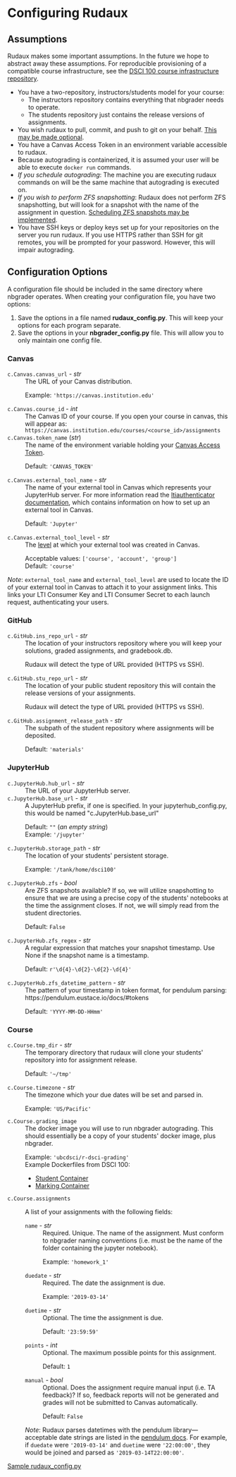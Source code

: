 # Configuring Rudaux

## Assumptions

Rudaux makes some important assumptions. In the future we hope to abstract away these assumptions. For reproducible provisioning of a compatible course infrastructure, see the [DSCI 100 course infrastructure repository](https://github.com/UBC-DSCI/dsci-100-infra).

<ul>
  <li>
    You have a two-repository, instructors/students model for your course:
    <ul>
      <li>The instructors repository contains everything that nbgrader needs to operate.</li>
      <li>The students repository just contains the release versions of assignments.</li>
    </ul>
  </li>
  <li>
    You wish rudaux to pull, commit, and push to git on your behalf.
    <a href='https://github.com/ubc-dsci/rudaux/issues/4'>This may be made optional</a>.
  </li>
  <li>You have a Canvas Access Token in an environment variable accessible to rudaux.</li>
  <li>Because autograding is containerized, it is assumed your user will be able to execute <code>docker run</code> commands. </li>
  <li><em>If you schedule autograding</em>: The machine you are executing rudaux commands on will be the same machine that autograding is executed on.</li>
  <li><em>If you wish to perform ZFS snapshotting</em>: Rudaux does not perform ZFS snapshotting, but will look for a snapshot with the name of the assignment in question. <a href='https://github.com/ubc-dsci/rudaux/issues/2'>Scheduling ZFS snapshots may be implemented</a>.</li>
  <li>You have SSH keys or deploy keys set up for your repositories on the server you run rudaux. If you use HTTPS rather than SSH for git remotes, you will be prompted for your password. However, this will impair autograding.</li>
</ul>

## Configuration Options

A configuration file should be included in the same directory where nbgrader operates. When creating your configuration file, you have two options:

1. Save the options in a file named **rudaux_config.py**. This will keep your options for each program separate.
2. Save the options in your **nbgrader_config.py** file. This will allow you to only maintain one config file.

### Canvas

<dl>
  <dt><code>c.Canvas.canvas_url</code> - <em>str</em></dt>
  <dd>
    The URL of your Canvas distribution.
    <p class='extra-dl-info'>
      Example: <code>'https://canvas.institution.edu'</code>
    </p>
  </dd>
  <dt><code>c.Canvas.course_id</code> - <em>int</em></dt>
  <dd>
    The Canvas ID of your course. If you open your course in canvas, this will appear as: <code>https://canvas.institution.edu/courses/&lt;course_id&gt;/assignments</code>
  </dd>
  <dt><code>c.Canvas.token_name</code> (<em>str</em>)</dt>
  <dd>
    The name of the environment variable holding your <a href='https://canvas.instructure.com/doc/api/file.oauth.html#manual-token-generation'>Canvas Access Token</a>.
    <p class='extra-dl-info'>
      Default: <code>'CANVAS_TOKEN'</code>
    </p>
  </dd>
  <dt><code>c.Canvas.external_tool_name</code> - <em>str</em></dt>
  <dd>
    The name of your external tool in Canvas which represents your JupyterHub server. For more information read the
    <a href='https://github.com/jupyterhub/ltiauthenticator#canvas'>ltiauthenticator documentation</a>, which contains information on how to set up an external tool in Canvas.
    <p class='extra-dl-info'>
      Default: <code>'Jupyter'</code>
    </p>
  </dt>
  <dt><code>c.Canvas.external_tool_level</code> - <em>str</em></dt>
  <dd>
    The
    <a href='https://canvas.instructure.com/doc/api/file.tools_intro.html'>level</a>
    at which your external tool was created in Canvas.
    <p class='extra-dl-info'>
      Acceptable values: <code>['course', 'account', 'group']</code>
      <br>
      Default: <code>'course'</code>
    </p>
  </dd>
</dl>

_Note_: `external_tool_name` and `external_tool_level` are used to locate the ID of your external tool in Canvas to attach it to your assignment links. This links your LTI Consumer Key and LTI Consumer Secret to each launch request, authenticating your users.

### GitHub

<dl>
  <dt><code>c.GitHub.ins_repo_url</code> - <em>str</em></dt>
  <dd>
    The location of your instructors repository where you will keep your solutions, graded assignments, and gradebook.db.
    <p class='extra-dl-info'>
      Rudaux will detect the type of URL provided (HTTPS vs SSH).
    </p>
  </dd>
  <dt><code>c.GitHub.stu_repo_url</code> - <em>str</em></dt>
  <dd>
    The location of your public student repository this will contain the release versions of your assignments.
    <p class='extra-dl-info'>
      Rudaux will detect the type of URL provided (HTTPS vs SSH).
    </p>
  </dd>
  <dt>
    <code>c.GitHub.assignment_release_path</code> - <em>str</em>
  </dt>
  <dd>
    The subpath of the student repository where assignments will be deposited.
    <p class='extra-dl-info'>
      Default: <code>'materials'</code>
    </p>
  </dd>
</dl>

### JupyterHub

<dl>
  <dt><code>c.JupyterHub.hub_url</code> - <em>str</em></dt>
  <dd>The URL of your JupyterHub server.</dd>
  <dt><code>c.JupyterHub.base_url</code> - <em>str</em></dt>
  <dd>
    A JupyterHub prefix, if one is specified. In your jupyterhub_config.py, this would be named "c.JupyterHub.base_url"
    <p class='extra-dl-info'>
      Default: <code>""</code> (<em>an empty string</em>)
      <br>
      Example: <code>'/jupyter'</code>
    </p>
  </dd>
  <dt><code>c.JupyterHub.storage_path</code> - <em>str</em></dt>
  <dd>
    The location of your students' persistent storage.
    <p class='extra-dl-info'>
      Example: <code>'/tank/home/dsci100'</code>
    </p>
  </dd>
  <dt><code>c.JupyterHub.zfs</code> - <em>bool</em></dt>
  <dd>
    Are ZFS snapshots available? If so, we will utilize snapshotting to ensure that we are using a precise copy of the students' notebooks at the time the assignment closes. If not, we will simply read from the student directories.
    <p class='extra-dl-info'>
      Default: <code>False</code>
    </p>
  </dd>
  <dt><code>c.JupyterHub.zfs_regex</code> - <em>str</em></dt>
  <dd>
    A regular expression that matches your snapshot timestamp. Use None if the snapshot name is a timestamp.
    <p class='extra-dl-info'>
      Default: <code>r'\d{4}-\d{2}-\d{2}-\d{4}'</code>
    </p>
  </dd>
  <dt><code>c.JupyterHub.zfs_datetime_pattern</code> - <em>str</em></dt>
  <dd>
    The pattern of your timestamp in token format, for pendulum parsing: https://pendulum.eustace.io/docs/#tokens
    <p class='extra-dl-info'>
      Default: <code>'YYYY-MM-DD-HHmm'</code>
    </p>
  </dd>
</dl>

### Course

<dl>
  <dt><code>c.Course.tmp_dir</code> - <em>str</em></dt>
  <dd>
    The temporary directory that rudaux will clone your students' repository into for assignment release.
    <p class="extra-dl-info">
      Default: <code>'~/tmp'</code>
    </p>
  </dd>
  <dt><code>c.Course.timezone</code> - <em>str</em></dt>
  <dd>
    The timezone which your due dates will be set and parsed in. 
    <p class="extra-dl-info">
      Example: <code>'US/Pacific'</code>
    </p>
  </dd>
  <dt><code>c.Course.grading_image</code></dt>
  <dd>
    The docker image you will use to run nbgrader autograding. This should essentially be a copy of your students' docker image, plus nbgrader. 
    <p class="extra-dl-info">
      Example: <code>'ubcdsci/r-dsci-grading'</code>
      <br>
      Example Dockerfiles from DSCI 100:
      <ul>
        <li>
          <a href='https://github.com/UBC-DSCI/docker-stacks/blob/master/r-dsci-100/Dockerfile'>Student Container</a>
        </li>
        <li>
          <a href='https://github.com/UBC-DSCI/docker-stacks/blob/master/r-dsci-grading/Dockerfile'>Marking Container</a>
        </li>
      </ul>
    </p>
  </dd>
  <dt><code>c.Course.assignments</code></dt>
  <dd>
    <p>A list of your assignments with the following fields:</p>
    <dl>
      <dt><code>name</code> - <em>str</em></dt>
      <dd>
        Required. Unique. The name of the assignment. Must conform to nbgrader naming conventions (i.e. must be the name of the folder containing the jupyter notebook).
        <p class="extra-dl-info">
          Example: <code>'homework_1'</code>
        </p>
      </dd>
      <dt><code>duedate</code> - <em>str</em></dt>
      <dd>
        Required. The date the assignment is due.
        <p class="extra-dl-info">
          Example: <code>'2019-03-14'</code>
        </p>
      </dd>
      <dt><code>duetime</code> - <em>str</em></dt>
      <dd>
        Optional. The time the assignment is due.
        <p class="extra-dl-info">
          Default: <code>'23:59:59'</code>
        </p>
      </dd>
      <dt><code>points</code> - <em>int</em></dt>
      <dd>
        Optional. The maximum possible points for this assignment.
        <p class="extra-dl-info">
          Default: <code>1</code>
        </p>
      </dd>
      <dt><code>manual</code> - <em>bool</em></dt>
      <dd>
        Optional. Does the assignment require manual input (i.e. TA feedback)? If so, feedback reports will not be generated and grades will not be submitted to Canvas automatically.
        <p class="extra-dl-info">
          Default: <code>False</code>
        </p>
      </dd>
    </dl>
    <p><em>Note</em>: Rudaux parses datetimes with the pendulum library&mdash;acceptable date strings are listed in the <a href='https://pendulum.eustace.io/docs/#parsing'>pendulum docs</a>. For example, if <code>duedate</code> were <code>'2019-03-14'</code> and <code>duetime</code> were <code>'22:00:00'</code>, they would be joined and parsed as <code>'2019-03-14T22:00:00'</code>.</p>
  </dd>
</dl>

[Sample rudaux_config.py](../examples/objects#sample-rudaux_configpy)
